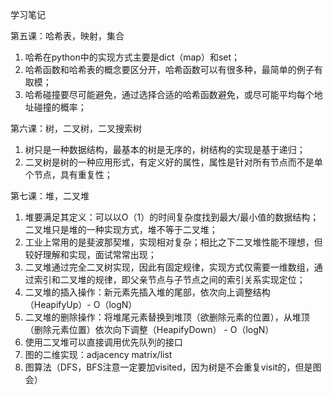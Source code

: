 ﻿学习笔记

第五课：哈希表，映射，集合
1. 哈希在python中的实现方式主要是dict（map）和set；
2. 哈希函数和哈希表的概念要区分开，哈希函数可以有很多种，最简单的例子有取模；
3. 哈希碰撞要尽可能避免，通过选择合适的哈希函数避免，或尽可能平均每个地址碰撞的概率；

第六课：树，二叉树，二叉搜索树
1. 树只是一种数据结构，最基本的树是无序的，树结构的实现是基于递归；
2. 二叉树是树的一种应用形式，有定义好的属性，属性是针对所有节点而不是单个节点，具有重复性；

第七课：堆，二叉堆
1. 堆要满足其定义：可以以O（1）的时间复杂度找到最大/最小值的数据结构；二叉堆只是堆的一种实现方式，堆不等于二叉堆；
2. 工业上常用的是斐波那契堆，实现相对复杂；相比之下二叉堆性能不理想，但较好理解和实现，面试常常出现；
3. 二叉堆通过完全二叉树实现，因此有固定规律，实现方式仅需要一维数组，通过索引和二叉堆的规律，即父亲节点与子节点之间的索引关系实现定位；
4. 二叉堆的插入操作：新元素先插入堆的尾部，依次向上调整结构（HeapifyUp）- O（logN）
5. 二叉堆的删除操作：将堆尾元素替换到堆顶（欲删除元素的位置），从堆顶（删除元素位置）依次向下调整（HeapifyDown） - O（logN）
6. 使用二叉堆可以直接调用优先队列的接口
7. 图的二维实现：adjacency matrix/list
8. 图算法（DFS，BFS注意一定要加visited，因为树是不会重复visit的，但是图会）